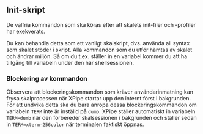 ## Init-skript

De valfria kommandon som ska köras efter att skalets init-filer och -profiler har exekverats.

Du kan behandla detta som ett vanligt skalskript, dvs. använda all syntax som skalet stöder i skript. Alla kommandon som du utför hämtas av skalet och ändrar miljön. Så om du t.ex. ställer in en variabel kommer du att ha tillgång till variabeln under den här shellsessionen.

### Blockering av kommandon

Observera att blockeringskommandon som kräver användarinmatning kan frysa skalprocessen när XPipe startar upp den internt först i bakgrunden. För att undvika detta ska du bara anropa dessa blockeringskommandon om variabeln `TERM` inte är inställd på `dumb`. XPipe ställer automatiskt in variabeln `TERM=dumb` när den förbereder skalsessionen i bakgrunden och ställer sedan in `TERM=xterm-256color` när terminalen faktiskt öppnas.